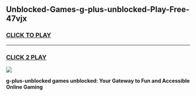 
## Unblocked-Games-g-plus-unblocked-Play-Free-47vjx
<h3>
<a href="https://premium76.site?title=g-plus-unblocked&ref=18A1">CLICK TO PLAY</a></h3>
<hr>

<h3>
<a href="https://premium76.site?title=g-plus-unblocked&ref=18A1">CLICK 2 PLAY</a>
  
</h3>

<a href="https://premium76.site?title=g-plus-unblocked&ref=18A1"><img src="https://clearcache.store/games.png"></a>


**g-plus-unblocked games unblocked: Your Gateway to Fun and Accessible Online Gaming**
